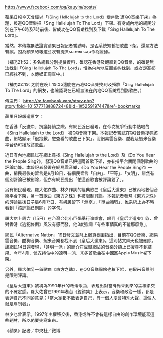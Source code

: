 https://www.facebook.com/pg/kauyim/posts/

蘋果日報今天曾經以「《Sing Hallelujah to the Lord》變禁歌 遭QQ音樂下架」為題，報道QQ音樂把「Sing Hallelujah To The Lord」下架。有身處內地的網民分別在下午6時及7時前後，皆成功在QQ音樂找到及下載「Sing Hallelujah To The Lord」。

當然，本傳媒無法證實蘋果日報記者嘗試時，是否系統短暫把歌曲下架，還是方法有誤，因為蘋果的報道並沒有提供screen cap作為證據。

（補充21:52：多名網民分別提供資料，確認在香港及翻牆到QQ音樂，的確是無法找到「Sing Hallelujah To The Lord」，惟為何內地反而能夠找到，或者是否都已經找不到，本傳媒正調查中。）

（補充22:19: 之前在晚上19:35還能在內地QQ音樂找到及播放「Sing Hallelujah To The Lord」的網友，也確認現在已經無法在內地QQ音樂找到該歌曲。）

傳送門：
https://m.facebook.com/story.php?story_fbid=10157771888872448&id=105259197447&ref=bookmarks

蘋果日報報道原文：

在香港「反送中」抗議持續之際，有網民近日發現，在今次抗爭行動中熱唱的《Sing Hallelujah to the Lord》，被QQ音樂下架。本報記者嘗試在QQ音樂搜尋該曲，網站顯示「很抱歉，您查看的歌曲已下架」，而網易雲音樂、酷我及蝦米音樂平台仍可播放該歌曲。

近日有內地網民試在網上尋找《Sing Hallelujah to the Lord》及《Do You Hear the People Sing?》，發現QQ音樂已把這兩首歌下架，亦有指平台關閉個別歌曲的評論功能。本報記者發現在網易雲音樂，《Do You Hear the People Sing?》一曲，網民最後的留言是6月18日，有網民留言「自由」、「平等」、「文明」，雖然有個別評論已被刪除，但亦有網民提出「怕這首歌會被評論毀了」。

另有網民發現，羅大佑作曲、林夕作詞的經典歌曲《皇后大道東》已被內地數個音樂平台下架，另一首歌曲《東方之珠》也被限制評論。本報記者發現《東方之珠》的評論最後日子是6月12日，有網民留下「無奈」、「單曲循環」，惟系統上亦不時看到「該評論已刪除」的字句。

羅大佑上周六（15日）在台灣台北小巨蛋舉行演唱會，唱到《皇后大道東》時，曾對香港《逃犯條例》風波有感而發，他3度強調「有些事情真的不能那麼急」。

網民「Alternative Nation」19日發文並附上網頁截圖指出，目前在QQ音樂、網易雲音樂、酷狗音樂、蝦米音樂都找不到《皇后大道東》。這則帖文隔天也被刪除。該網民14日還發現，「達明一派」的簡介在豆瓣網站的音樂分類上已搜尋不到結果。今年4月，曾支持佔中的達明一派，其多首歌曲在中國區Apple Music被下架。

另外，羅大佑另一首歌曲《東方之珠》，在QQ音樂網站也被下架，在蝦米音樂則是限制評論。

《皇后大道東》被視為1990年代的政治歌曲，表現出對當時尚未到來的主權移交的不確定感。羅大佑曾在1991年港台《鏗鏘集》上表示，音樂和政治一樣，都是表達自己不同的意見；「當大家都不敢表達自己，有一個人便會特別大聲，這個人就是專制者」。

林夕也曾表示，1997年主權移交後，香港或許不會有這樣自由的創作環境能寫這些題材，所以他要先寫出來。

《蘋果》記者／中央社／微博